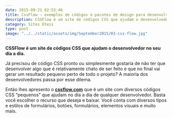 ```yaml
---
date: 2015-09-21 02:53:46
title: CssFlow – exemplos de códigos e pacotes de design para desenvolvedores Web
description: CSSFlow é um site de códigos CSS que ajudam o desenvolvedor no seu dia a dia
category: Sites Úteis
type: post
image: "../../static/assets/img/September2015/03-css-flow.jpg"
---
```


**CSSFlow é um site de códigos CSS que ajudam o desenvolvedor no seu dia a dia.**

Já precisou de código CSS pronto ou simplesmente gostaria de não ter que desenvolver algo que é relativamente chato de ser feito e que no final vai gerar um resultado pequeno perto de todo o projeto? A maioria dos desenvolvedores passa por esse dilema.

Então lhes apresento o **[cssflow.com](http://www.cssflow.com)** que é um site com diversos códigos CSS “pequenos” que ajudam no dia a dia de qualquer desenvolvedor. Basta você escolher o recurso que deseja e baixar. Você conta com diversos tipos e estilos de formulários, botões, formulários, elementos visuais e muito mais.
